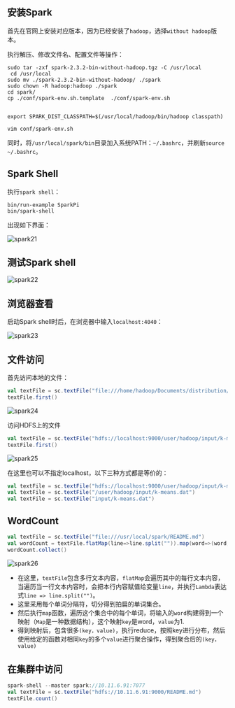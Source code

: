 
## 安装Spark

首先在官网上安装对应版本，因为已经安装了`hadoop`，选择`without hadoop`版本。

执行解压、修改文件名、配置文件等操作：

```
sudo tar -zxf spark-2.3.2-bin-without-hadoop.tgz -C /usr/local
 cd /usr/local
sudo mv ./spark-2.3.2-bin-without-hadoop/ ./spark
sudo chown -R hadoop:hadoop ./spark
cd spark/
cp ./conf/spark-env.sh.template  ./conf/spark-env.sh


export SPARK_DIST_CLASSPATH=$(/usr/local/hadoop/bin/hadoop classpath)

vim conf/spark-env.sh

```

同时，将`/usr/local/spark/bin`目录加入系统PATH：`~/.bashrc`，并刷新`source ~/.bashrc`。

## Spark Shell

执行`spark shell`：

```
bin/run-example SparkPi
bin/spark-shell
```

出现如下界面：

![spark21](/images/spark21.png)

## 测试Spark shell

![spark22](/images/spark22.png)

## 浏览器查看

启动Spark shell时后，在浏览器中输入`localhost:4040`：

![spark23](/images/spark23.png)

## 文件访问

首先访问本地的文件：

```scala
val textFile = sc.textFile("file:///home/hadoop/Documents/distribution/Kmeans2/README.txt")
textFile.first()
```

![spark24](/images/spark24.png)

访问HDFS上的文件

```scala
val textFile = sc.textFile("hdfs://localhost:9000/user/hadoop/input/k-means.dat")
textFile.first()
```

![spark25](/images/spark25.png)

在这里也可以不指定localhost，以下三种方式都是等价的：

```scala
val textFile = sc.textFile("hdfs://localhost:9000/user/hadoop/input/k-means.dat")
val textFile = sc.textFile("/user/hadoop/input/k-means.dat")
val textFile = sc.textFile("input/k-means.dat")
```

## WordCount

```scala
val textFile = sc.textFile("file:///usr/local/spark/README.md")
val wordCount = textFile.flatMap(line=>line.split("")).map(word=>(word,1)).reduceByKey((a,b)=>a+b)
wordCount.collect()
```

![spark26](/images/spark26.png)

- 在这里，`textFile`包含多行文本内容，`flatMap`会遍历其中的每行文本内容，当遍历当一行文本内容时，会把本行内容赋值给变量`line`，并执行`Lambda`表达式`line => line.split("")`。
- 这里采用每个单词分隔符，切分得到拍扁的单词集合。
- 然后执行`map`函数，遍历这个集合中的每个单词，将输入的`word`构建得到一个映射（`Map`是一种数据结构），这个映射`key`是word，`value`为1.
- 得到映射后，包含很多`(key，value)`，执行reduce，按照key进行分布，然后使用给定的函数对相同`key`的多个`value`进行聚合操作，得到聚合后的`(key，value)`

## 在集群中访问

```scala
spark-shell --master spark://10.11.6.91:7077
val textFile = sc.textFile("hdfs://10.11.6.91:9000/README.md")
textFile.count()
```

